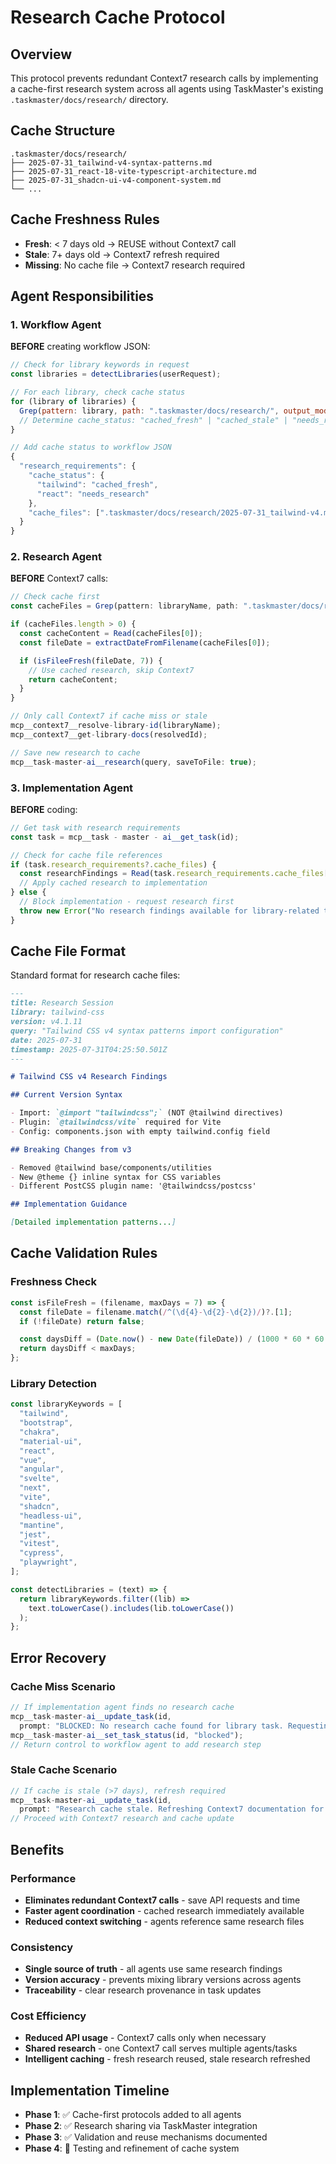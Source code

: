 # Research Cache Protocol

## Overview

This protocol prevents redundant Context7 research calls by implementing a cache-first research system across all agents using TaskMaster's existing `.taskmaster/docs/research/` directory.

## Cache Structure

```
.taskmaster/docs/research/
├── 2025-07-31_tailwind-v4-syntax-patterns.md
├── 2025-07-31_react-18-vite-typescript-architecture.md
├── 2025-07-31_shadcn-ui-v4-component-system.md
└── ...
```

## Cache Freshness Rules

- **Fresh**: < 7 days old → REUSE without Context7 call
- **Stale**: 7+ days old → Context7 refresh required
- **Missing**: No cache file → Context7 research required

## Agent Responsibilities

### 1. Workflow Agent

**BEFORE** creating workflow JSON:

```javascript
// Check for library keywords in request
const libraries = detectLibraries(userRequest);

// For each library, check cache status
for (library of libraries) {
  Grep(pattern: library, path: ".taskmaster/docs/research/", output_mode: "files_with_matches");
  // Determine cache_status: "cached_fresh" | "cached_stale" | "needs_research"
}

// Add cache status to workflow JSON
{
  "research_requirements": {
    "cache_status": {
      "tailwind": "cached_fresh",
      "react": "needs_research"
    },
    "cache_files": [".taskmaster/docs/research/2025-07-31_tailwind-v4.md"]
  }
}
```

### 2. Research Agent

**BEFORE** Context7 calls:

```javascript
// Check cache first
const cacheFiles = Grep(pattern: libraryName, path: ".taskmaster/docs/research/");

if (cacheFiles.length > 0) {
  const cacheContent = Read(cacheFiles[0]);
  const fileDate = extractDateFromFilename(cacheFiles[0]);

  if (isFileeFresh(fileDate, 7)) {
    // Use cached research, skip Context7
    return cacheContent;
  }
}

// Only call Context7 if cache miss or stale
mcp__context7__resolve-library-id(libraryName);
mcp__context7__get-library-docs(resolvedId);

// Save new research to cache
mcp__task-master-ai__research(query, saveToFile: true);
```

### 3. Implementation Agent

**BEFORE** coding:

```javascript
// Get task with research requirements
const task = mcp__task - master - ai__get_task(id);

// Check for cache file references
if (task.research_requirements?.cache_files) {
  const researchFindings = Read(task.research_requirements.cache_files[0]);
  // Apply cached research to implementation
} else {
  // Block implementation - request research first
  throw new Error("No research findings available for library-related task");
}
```

## Cache File Format

Standard format for research cache files:

```markdown
---
title: Research Session
library: tailwind-css
version: v4.1.11
query: "Tailwind CSS v4 syntax patterns import configuration"
date: 2025-07-31
timestamp: 2025-07-31T04:25:50.501Z
---

# Tailwind CSS v4 Research Findings

## Current Version Syntax

- Import: `@import "tailwindcss";` (NOT @tailwind directives)
- Plugin: `@tailwindcss/vite` required for Vite
- Config: components.json with empty tailwind.config field

## Breaking Changes from v3

- Removed @tailwind base/components/utilities
- New @theme {} inline syntax for CSS variables
- Different PostCSS plugin name: '@tailwindcss/postcss'

## Implementation Guidance

[Detailed implementation patterns...]
```

## Cache Validation Rules

### Freshness Check

```javascript
const isFileFresh = (filename, maxDays = 7) => {
  const fileDate = filename.match(/^(\d{4}-\d{2}-\d{2})/)?.[1];
  if (!fileDate) return false;

  const daysDiff = (Date.now() - new Date(fileDate)) / (1000 * 60 * 60 * 24);
  return daysDiff < maxDays;
};
```

### Library Detection

```javascript
const libraryKeywords = [
  "tailwind",
  "bootstrap",
  "chakra",
  "material-ui",
  "react",
  "vue",
  "angular",
  "svelte",
  "next",
  "vite",
  "shadcn",
  "headless-ui",
  "mantine",
  "jest",
  "vitest",
  "cypress",
  "playwright",
];

const detectLibraries = (text) => {
  return libraryKeywords.filter((lib) =>
    text.toLowerCase().includes(lib.toLowerCase())
  );
};
```

## Error Recovery

### Cache Miss Scenario

```javascript
// If implementation agent finds no research cache
mcp__task-master-ai__update_task(id,
  prompt: "BLOCKED: No research cache found for library task. Requesting research agent.");
mcp__task-master-ai__set_task_status(id, "blocked");
// Return control to workflow agent to add research step
```

### Stale Cache Scenario

```javascript
// If cache is stale (>7 days), refresh required
mcp__task-master-ai__update_task(id,
  prompt: "Research cache stale. Refreshing Context7 documentation for " + libraryName);
// Proceed with Context7 research and cache update
```

## Benefits

### Performance

- **Eliminates redundant Context7 calls** - save API requests and time
- **Faster agent coordination** - cached research immediately available
- **Reduced context switching** - agents reference same research files

### Consistency

- **Single source of truth** - all agents use same research findings
- **Version accuracy** - prevents mixing library versions across agents
- **Traceability** - clear research provenance in task updates

### Cost Efficiency

- **Reduced API usage** - Context7 calls only when necessary
- **Shared research** - one Context7 call serves multiple agents/tasks
- **Intelligent caching** - fresh research reused, stale research refreshed

## Implementation Timeline

- **Phase 1**: ✅ Cache-first protocols added to all agents
- **Phase 2**: ✅ Research sharing via TaskMaster integration
- **Phase 3**: ✅ Validation and reuse mechanisms documented
- **Phase 4**: 🔄 Testing and refinement of cache system
